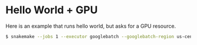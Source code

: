 # Hello World + GPU

Here is an example that runs hello world, but asks for a GPU resource.

```bash
$ snakemake --jobs 1 --executor googlebatch --googlebatch-region us-central1 --googlebatch-machine-type n1-standard-8 --googlebatch-project llnl-flux --default-storage-provider s3 --default-storage-prefix s3://snakemake-testing-llnl
```
